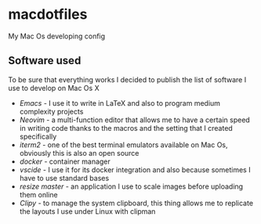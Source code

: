 # macdotfiles
 My Mac Os developing config
 
## Software used
To be sure that everything works I decided to publish the list of software I use to develop on Mac Os X
- *Emacs* - I use it to write in LaTeX and also to program medium complexity projects
- *Neovim* - a multi-function editor that allows me to have a certain speed in writing code thanks to the macros and the setting that I created specifically
- *iterm2* - one of the best terminal emulators available on Mac Os, obviously this is also an open source
- *docker* - container manager
- *vscide* - I use it for its docker integration and also because sometimes I have to use standard bases
- *resize master* - an application I use to scale images before uploading them online
- *Clipy* - to manage the system clipboard, this thing allows me to replicate the layouts I use under Linux with clipman

## 
